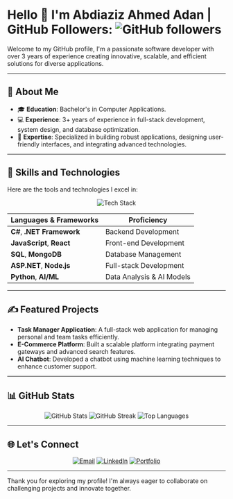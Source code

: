 # Hello 👋 I'm Abdiaziz Ahmed Adan | GitHub Followers: <img src="https://img.shields.io/github/followers/abdiaziz2112?style=social" alt="GitHub followers"/>


Welcome to my GitHub profile, I'm a passionate software developer with over 3 years of experience creating innovative, scalable, and efficient solutions for diverse applications.


---

## 🌟 About Me

- 🎓 **Education**: Bachelor's in Computer Applications.
- 💻 **Experience**: 3+ years of experience in full-stack development, system design, and database optimization.
- 🌱 **Expertise**: Specialized in building robust applications, designing user-friendly interfaces, and integrating advanced technologies.

---

## 🚀 Skills and Technologies

Here are the tools and technologies I excel in:

<div align="center">
  <img src="https://skillicons.dev/icons?i=figma,html,css,cs,dotnet,python,js,mongodb,express,react,nodejs" alt="Tech Stack"/>
</div>


| **Languages & Frameworks** | **Proficiency**           |
|----------------------------|---------------------------|
| **C#**, **.NET Framework** | Backend Development       |
| **JavaScript**, **React**  | Front-end Development     |
| **SQL**, **MongoDB**       | Database Management       |
| **ASP.NET**, **Node.js**   | Full-stack Development    |
| **Python**, **AI/ML**      | Data Analysis & AI Models |

---

## ✍️ Featured Projects

- **Task Manager Application**: A full-stack web application for managing personal and team tasks efficiently.
- **E-Commerce Platform**: Built a scalable platform integrating payment gateways and advanced search features.
- **AI Chatbot**: Developed a chatbot using machine learning techniques to enhance customer support.

---

## 📊 GitHub Stats

<div align="center">
  <img src="https://github-readme-stats.vercel.app/api?username=abdiaziz2112&show_icons=true&theme=radical" alt="GitHub Stats"/>
  <img src="https://github-readme-streak-stats.herokuapp.com/?user=abdiaziz2112&theme=radical" alt="GitHub Streak"/>
  <img src="https://github-readme-stats.vercel.app/api/top-langs/?username=abdiaziz2112&layout=compact&theme=radical" alt="Top Languages"/>
</div>

---

## 🌐 Let's Connect

<div align="center">
  <a href="mailto:abdiaziz@example.com"><img src="https://img.shields.io/badge/Email-D14836?style=for-the-badge&logo=gmail&logoColor=white" alt="Email"></a>
  <a href="https://linkedin.com/in/abdiaziz2112"><img src="https://img.shields.io/badge/LinkedIn-0077B5?style=for-the-badge&logo=linkedin&logoColor=white" alt="LinkedIn"></a>
  <a href="https://yourportfolio.com"><img src="https://img.shields.io/badge/Portfolio-000000?style=for-the-badge&logo=githubpages&logoColor=white" alt="Portfolio"></a>
</div>

---

Thank you for exploring my profile! I'm always eager to collaborate on challenging projects and innovate together.
